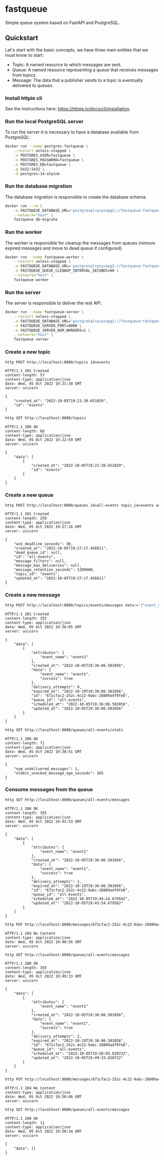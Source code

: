 # fastqueue
Simple queue system based on FastAPI and PostgreSQL.

## Quickstart

Let's start with the basic concepts, we have three main entities that we must know to start:

- Topic: A named resource to which messages are sent.
- Queue: A named resource representing a queue that receives messages from topics.
- Message: The data that a publisher sends to a topic is eventually delivered to queues.

### Install httpie cli

See the instructions here: https://httpie.io/docs/cli/installation.

### Run the local PostgreSQL server

To run the server it is necessary to have a database available from PostgreSQL:

```bash
docker run --name postgres-fastqueue \
    --restart unless-stopped \
    -e POSTGRES_USER=fastqueue \
    -e POSTGRES_PASSWORD=fastqueue \
    -e POSTGRES_DB=fastqueue \
    -p 5432:5432 \
    -d postgres:14-alpine
```

### Run the database migration

The database migration is responsible to create the database schema.

```bash
docker run --rm \
    -e FASTQUEUE_DATABASE_URL='postgresql+psycopg2://fastqueue:fastqueue@localhost:5432/fastqueue' \
    --network="host" \
    fastqueue db-migrate
```

### Run the worker

The worker is responsible for cleanup the messages from queues (remove expired messages and move to dead queue if configured).

```bash
docker run --name fastqueue-worker \
    --restart unless-stopped \
    -e FASTQUEUE_DATABASE_URL='postgresql+psycopg2://fastqueue:fastqueue@localhost:5432/fastqueue' \
    -e FASTQUEUE_QUEUE_CLEANUP_INTERVAL_SECONDS=60 \
    --network="host" \
    fastqueue worker
```

### Run the server

The server is responsible to deliver the rest API.

```bash
docker run --name fastqueue-server \
    --restart unless-stopped \
    -e FASTQUEUE_DATABASE_URL='postgresql+psycopg2://fastqueue:fastqueue@localhost:5432/fastqueue' \
    -e FASTQUEUE_SERVER_PORT=8000 \
    -e FASTQUEUE_SERVER_NUM_WORKERS=1 \
    --network="host" \
    fastqueue server
```

### Create a new topic

```bash
http POST http://localhost:8000/topics id=events
```

```
HTTP/1.1 201 Created
content-length: 57
content-type: application/json
date: Wed, 05 Oct 2022 19:21:30 GMT
server: uvicorn

{
    "created_at": "2022-10-05T19:21:30.651029",
    "id": "events"
}
```

```bash
http GET http://localhost:8000/topics
```

```
HTTP/1.1 200 OK
content-length: 68
content-type: application/json
date: Wed, 05 Oct 2022 19:22:59 GMT
server: uvicorn

{
    "data": [
        {
            "created_at": "2022-10-05T19:21:30.651029",
            "id": "events"
        }
    ]
}
```

### Create a new queue

```bash
http POST http://localhost:8000/queues id=all-events topic_id=events ack_deadline_seconds=30 message_retention_seconds=1209600
```

```
HTTP/1.1 201 Created
content-length: 259
content-type: application/json
date: Wed, 05 Oct 2022 19:27:16 GMT
server: uvicorn

{
    "ack_deadline_seconds": 30,
    "created_at": "2022-10-05T19:27:17.456611",
    "dead_queue_id": null,
    "id": "all-events",
    "message_filters": null,
    "message_max_deliveries": null,
    "message_retention_seconds": 1209600,
    "topic_id": "events",
    "updated_at": "2022-10-05T19:27:17.456611"
}
```

### Create a new message

```bash
http POST http://localhost:8000/topics/events/messages data:='{"event_name": "event1", "success": true}' attributes:='{"event_name": "event1"}'
```

```
HTTP/1.1 201 Created
content-length: 355
content-type: application/json
date: Wed, 05 Oct 2022 19:36:05 GMT
server: uvicorn

{
    "data": [
        {
            "attributes": {
                "event_name": "event1"
            },
            "created_at": "2022-10-05T19:36:06.501056",
            "data": {
                "event_name": "event1",
                "success": true
            },
            "delivery_attempts": 0,
            "expired_at": "2022-10-19T19:36:06.501056",
            "id": "671cfac2-252c-4c22-9abc-28809a4f9fe8",
            "queue_id": "all-events",
            "scheduled_at": "2022-10-05T19:36:06.501056",
            "updated_at": "2022-10-05T19:36:06.501056"
        }
    ]
}
```

```bash
http GET http://localhost:8000/queues/all-events/stats
```

```
HTTP/1.1 200 OK
content-length: 71
content-type: application/json
date: Wed, 05 Oct 2022 19:38:51 GMT
server: uvicorn

{
    "num_undelivered_messages": 1,
    "oldest_unacked_message_age_seconds": 165
}
```

### Consume messages from the queue

```bash
http GET http://localhost:8000/queues/all-events/messages
```

```
HTTP/1.1 200 OK
content-length: 355
content-type: application/json
date: Wed, 05 Oct 2022 19:43:53 GMT
server: uvicorn

{
    "data": [
        {
            "attributes": {
                "event_name": "event1"
            },
            "created_at": "2022-10-05T19:36:06.501056",
            "data": {
                "event_name": "event1",
                "success": true
            },
            "delivery_attempts": 1,
            "expired_at": "2022-10-19T19:36:06.501056",
            "id": "671cfac2-252c-4c22-9abc-28809a4f9fe8",
            "queue_id": "all-events",
            "scheduled_at": "2022-10-05T19:44:24.679562",
            "updated_at": "2022-10-05T19:43:54.679562"
        }
    ]
}
```

```bash
http PUT http://localhost:8000/messages/671cfac2-252c-4c22-9abc-28809a4f9fe8/nack
```

```
HTTP/1.1 204 No Content
content-type: application/json
date: Wed, 05 Oct 2022 19:48:56 GMT
server: uvicorn
```

```bash
http GET http://localhost:8000/queues/all-events/messages
```

```
HTTP/1.1 200 OK
content-length: 355
content-type: application/json
date: Wed, 05 Oct 2022 19:49:33 GMT
server: uvicorn

{
    "data": [
        {
            "attributes": {
                "event_name": "event1"
            },
            "created_at": "2022-10-05T19:36:06.501056",
            "data": {
                "event_name": "event1",
                "success": true
            },
            "delivery_attempts": 2,
            "expired_at": "2022-10-19T19:36:06.501056",
            "id": "671cfac2-252c-4c22-9abc-28809a4f9fe8",
            "queue_id": "all-events",
            "scheduled_at": "2022-10-05T19:50:03.820722",
            "updated_at": "2022-10-05T19:49:33.820722"
        }
    ]
}
```

```bash
http PUT http://localhost:8000/messages/671cfac2-252c-4c22-9abc-28809a4f9fe8/ack
```

```
HTTP/1.1 204 No Content
content-type: application/json
date: Wed, 05 Oct 2022 19:50:06 GMT
server: uvicorn
```

```bash
http GET http://localhost:8000/queues/all-events/messages
```

```
HTTP/1.1 200 OK
content-length: 11
content-type: application/json
date: Wed, 05 Oct 2022 19:50:34 GMT
server: uvicorn

{
    "data": []
}
```

